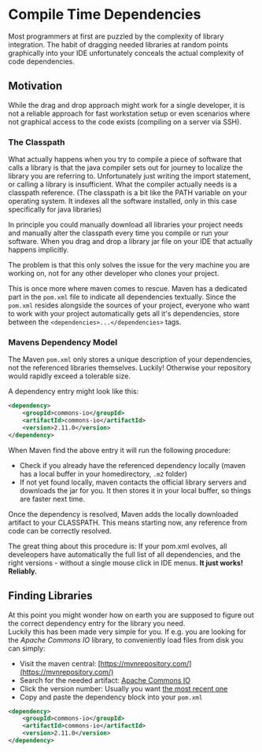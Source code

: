 # Compile Time Dependencies

Most programmers at first are puzzled by the complexity of library integration. The habit of dragging needed libraries at random points graphically into your IDE unfortunately conceals the actual complexity of code dependencies.  

## Motivation

While the drag and drop approach might work for a single developer, it is not a reliable approach for fast workstation setup or even scenarios where not graphical access to the code exists (compiling on a server via SSH).

### The Classpath

What actually happens when you try to compile a piece of software that calls a library is that the java compiler sets out for journey to localize the library you are referring to. Unfortunately just writing the import statement, or calling a library is insufficient. What the compiler actually needs is a classpath reference. (The classpath is a bit like the PATH variable on your operating system. It indexes all the software installed, only in this case specifically for java libraries)

In principle you could manually download all libraries your project needs and manually alter the classpath every time you compile or run your software. When you drag and drop a library jar file on your IDE that actually happens implicitly.

The problem is that this only solves the issue for the very machine you are working on, not for any other developer who clones your project.

This is once more where maven comes to rescue. Maven has a dedicated part in the ```pom.xml``` file to indicate all dependencies textually. Since the ```pom.xml``` resides alongside the sources of your project, everyone who want to work with your project automatically gets all it's dependencies, store between the ```<dependencies>...</dependencies>``` tags.

### Mavens Dependency Model

The Maven ```pom.xml``` only stores a unique description of your dependencies, not the referenced libraries themselves. Luckily! Otherwise your repository would rapidly exceed a tolerable size.

A dependency entry might look like this:  

```xml
<dependency>
    <groupId>commons-io</groupId>
    <artifactId>commons-io</artifactId>
    <version>2.11.0</version>
</dependency>
```

When Maven find the above entry it will run the following procedure:

 * Check if you already have the referenced dependency locally (maven has a local buffer in your homedirectory, ```.m2``` folder)
 * If not yet found locally, maven contacts the official library servers and downloads the jar for you. It then stores it in your local buffer, so things are faster next time.

Once the dependency is resolved, Maven adds the locally downloaded artifact to your CLASSPATH. This means starting now, any reference from code can be correctly resolved.

The great thing about this procedure is: If your pom.xml evolves, all develeopers have automatically the full list of all dependencies, and the right versions - without a single mouse click in IDE menus. **It just works! Reliably.**

## Finding Libraries

At this point you might wonder how on earth you are supposed to figure out the correct dependency entry for the library you need.  
Luckily this has been made very simple for you. If e.g. you are looking for the *Apache Commons IO* library, to conveniently load files from disk you can simply:

 * Visit the maven central: [https://mvnrepository.com/](https://mvnrepository.com/)
 * Search for the needed artifact: [Apache Commons IO](https://mvnrepository.com/artifact/commons-io/commons-io)
 * Click the version number:  Usually you want [the most recent one](https://mvnrepository.com/artifact/commons-io/commons-io/2.11.0)
 * Copy and paste the dependency block into your ```pom.xml```  
```xml
<dependency>
    <groupId>commons-io</groupId>
    <artifactId>commons-io</artifactId>
    <version>2.11.0</version>
</dependency>
```
